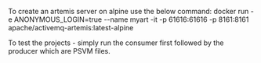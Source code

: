 To create an artemis server on alpine use the below command:
docker run -e ANONYMOUS_LOGIN=true --name myart -it -p 61616:61616 -p 8161:8161 apache/activemq-artemis:latest-alpine

To test the projects - simply run the consumer first followed by the producer which are PSVM files.
